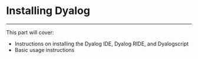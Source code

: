 # Installing Dyalog
---

This part will cover:

- Instructions on installing the Dyalog IDE, Dyalog RIDE, and Dyalogscript
- Basic usage instructions
